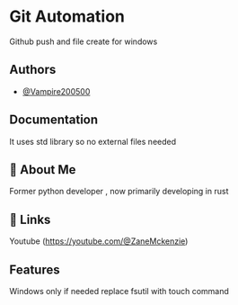 
# Git Automation

Github push and file create for windows

## Authors

- [@Vampire200500](https://www.github.com/Vampire200500)


## Documentation
It uses std library so no external files needed


## 🚀 About Me
Former python developer , now primarily developing in rust

## 🔗 Links 
Youtube
(https://youtube.com/@ZaneMckenzie)
## Features

Windows only
if needed replace fsutil with touch command
